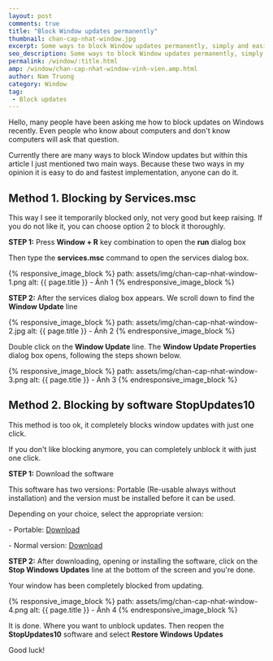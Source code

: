```yaml
---
layout: post
comments: true
title: "Block Window updates permanently"
thumbnail: chan-cap-nhat-window.jpg
excerpt: Some ways to block Window updates permanently, simply and easily by anyone.
seo_description: Some ways to block Window updates permanently, simply and easily by anyone.
permalink: /window/:title.html
amp: /window/chan-cap-nhat-window-vinh-vien.amp.html
author: Nam Truong
category: Window
tag:
 - Block updates
---
```


Hello, many people have been asking me how to block updates on Windows recently. Even people who know about computers and don't know computers will ask that question.

Currently there are many ways to block Window updates but within this article I just mentioned two main ways. Because these two ways in my opinion it is easy to do and fastest implementation, anyone can do it. 

## Method 1. Blocking by Services.msc

This way I see it temporarily blocked only, not very good but keep raising. If you do not like it, you can choose option 2 to block it thoroughly.

**STEP 1:** Press **Window + R** key combination to open the **run** dialog box

Then type the **services.msc** command to open the services dialog box.

{% responsive_image_block %}
 path: assets/img/chan-cap-nhat-window-1.png
 alt: {{ page.title }} - Ảnh 1
{% endresponsive_image_block %}

**STEP 2:** After the services dialog box appears. We scroll down to find the **Window Update** line

{% responsive_image_block %}
 path: assets/img/chan-cap-nhat-window-2.jpg
 alt: {{ page.title }} - Ảnh 2
{% endresponsive_image_block %}

Double click on the **Window Update** line. The **Window Update Properties** dialog box opens, following the steps shown below.

{% responsive_image_block %}
 path: assets/img/chan-cap-nhat-window-3.png
 alt: {{ page.title }} - Ảnh 3
{% endresponsive_image_block %}

## Method 2. Blocking by software StopUpdates10

This method is too ok, it completely blocks window updates with just one click.

If you don't like blocking anymore, you can completely unblock it with just one click.

**STEP 1:** Download the software

This software has two versions: Portable (Re-usable always without installation) and the version must be installed before it can be used.

Depending on your choice, select the appropriate version:

\- Portable: <a title="StopUpdates10 Portable" rel="noopener" target="_blank" href="https://shon.xyz/TgSwb">Download</a>

\- Normal version: <a title="StopUpdates10" rel="noopener" target="_blank" href="https://shon.xyz/2zP5A">Download</a>

**STEP 2:** After downloading, opening or installing the software, click on the **Stop Windows Updates** line at the bottom of the screen and you're done.

Your window has been completely blocked from updating.

{% responsive_image_block %}
 path: assets/img/chan-cap-nhat-window-4.png
 alt: {{ page.title }} - Ảnh 4
{% endresponsive_image_block %}

<p class="success">It is done. Where you want to unblock updates. Then reopen the <strong>StopUpdates10</strong> software and select <strong>Restore Windows Updates</strong></p>

Good luck!